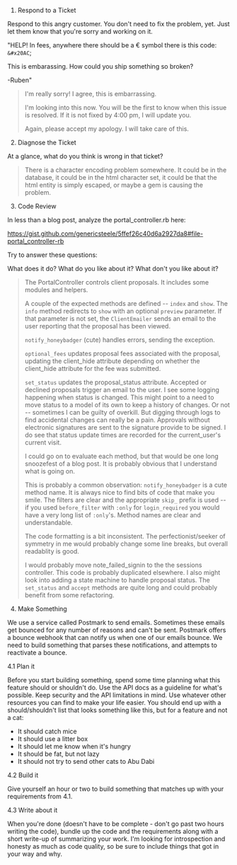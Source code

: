 1. Respond to a Ticket

Respond to this angry customer. You don't need to fix the problem, yet. Just let them know that you're sorry and working on it.

"HELP!
In fees, anywhere there should be a € symbol there is this code: `&#x20AC`;

This is embarassing. How could you ship something so broken?

-Ruben"

> I'm really sorry! I agree, this is embarrassing.
> 
> I'm looking into this now. You will be the first to know when this issue is resolved. If it is not fixed by 4:00 pm, I will update you.
> 
> Again, please accept my apology. I will take care of this.

2. Diagnose the Ticket

At a glance, what do you think is wrong in that ticket?

> There is a character encoding problem somewhere. It could be in the database, it could be in the html character set, it could be that the html entity is simply escaped, or maybe a gem is causing the problem.

3. Code Review

In less than a blog post, analyze the portal_controller.rb here:

https://gist.github.com/genericsteele/5ffef26c40d6a2927da8#file-portal_controller-rb

Try to answer these questions:

What does it do?
What do you like about it?
What don't you like about it?

> The PortalController controls client proposals. It includes some modules and helpers.
> 
> A couple of the expected methods are defined -- `index` and `show`. The `info` method redirects to `show` with an optional `preview` parameter. If that parameter is not set, the `ClientEmailer` sends an email to the user reporting that the proposal has been viewed.
> 
> `notify_honeybadger` (cute) handles errors, sending the exception.
> 
> `optional_fees` updates proposal fees associated with the proposal, updating the client_hide attribute depending on whether the client_hide attribute for the fee was submitted. 
> 
> `set_status` updates the proposal_status attribute. Accepted or declined proposals trigger an email to the user. I see some logging happening when status is changed. This might point to a need to move status to a model of its own to keep a history of changes. Or not -- sometimes I can be guilty of overkill. But digging through logs to find accidental changes can really be a pain. Approvals without electronic signatures are sent to the signature provide to be signed. I do see that status update times are recorded for the current_user's current visit.
> 
> I could go on to evaluate each method, but that would be one long snoozefest of a blog post. It is probably obvious that I understand what is going on.
> 
> This is probably a common observation: `notify_honeybadger` is a cute method name. It is always nice to find bits of code that make you smile. The filters are clear and the appropriate `skip_` prefix is used -- if you used `before_filter` with `:only` for `login_required` you would have a very long list of `:only`'s. Method names are clear and understandable.
> 
> The code formatting is a bit inconsistent. The perfectionist/seeker of symmetry in me would probably change some line breaks, but overall readablity is good. 
> 
> I would probably move note_failed_signin to the the sessions controller. This code is probably duplicated elsewhere. I also might look into adding a state machine to handle proposal status. The `set_status` and `accept` methods are quite long and could probably benefit from some refactoring.

4. Make Something

We use a service called Postmark to send emails. Sometimes these emails get bounced for any number of reasons and can't be sent. Postmark offers a bounce webhook that can notify us when one of our emails bounce. We need to build something that parses these notifications, and attempts to reactivate a bounce.

4.1 Plan it

Before you start building something, spend some time planning what this feature should or shouldn't do. Use the API docs as a guideline for what's possible. Keep security and the API limitations in mind. Use whatever other resources you can find to make your life easier. You should end up with a should/shouldn't list that looks something like this, but for a feature and not a cat:

* It should catch mice
* It should use a litter box
* It should let me know when it's hungry
* It should be fat, but not lazy
* It should not try to send other cats to Abu Dabi



4.2 Build it

Give yourself an hour or two to build something that matches up with your requirements from 4.1.

4.3 Write about it

When you're done (doesn't have to be complete - don't go past two hours writing the code), bundle up the code and the requirements along with a short write-up of summarizing your work. I'm looking for introspection and honesty as much as code quality, so be sure to include things that got in your way and why.
